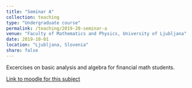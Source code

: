 ```yaml
---
title: "Seminar A"
collection: teaching
type: "Undergraduate course"
permalink: /teaching/2019-20-seminar-a
venue: "Faculty of Mathematics and Physics, University of Ljubljana"
date: 2019-10-01
location: "Ljubljana, Slovenia"
share: false
---
```


Excercises on basic analysis and algebra for financial math students.

[Link to moodle for this subject](https://ucilnica1920.fmf.uni-lj.si/course/view.php?id=42)
